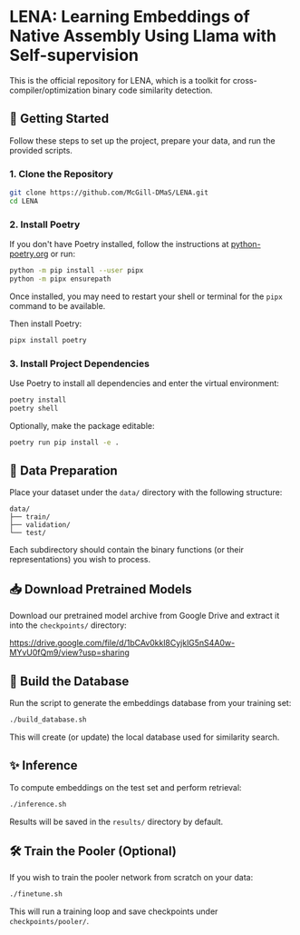 # LENA: Learning Embeddings of Native Assembly Using Llama with Self-supervision

This is the official repository for LENA, which is a toolkit for cross-compiler/optimization binary code similarity detection.

## 🚀 Getting Started

Follow these steps to set up the project, prepare your data, and run the provided scripts.

### 1. Clone the Repository

```bash
git clone https://github.com/McGill-DMaS/LENA.git
cd LENA
```

### 2. Install Poetry

If you don't have Poetry installed, follow the instructions at [python-poetry.org](https://python-poetry.org/) or run:

```bash
python -m pip install --user pipx
python -m pipx ensurepath
```

Once installed, you may need to restart your shell or terminal for the `pipx` command to be available.

Then install Poetry:
```bash
pipx install poetry
```
### 3. Install Project Dependencies

Use Poetry to install all dependencies and enter the virtual environment:

```bash
poetry install
poetry shell
```

Optionally, make the package editable:

```bash
poetry run pip install -e .
```

## 📂 Data Preparation

Place your dataset under the `data/` directory with the following structure:

```
data/
├── train/
├── validation/
└── test/
```

Each subdirectory should contain the binary functions (or their representations) you wish to process.

## 📥 Download Pretrained Models

Download our pretrained model archive from Google Drive and extract it into the `checkpoints/` directory:

https://drive.google.com/file/d/1bCAv0kkl8CyjklG5nS4A0w-MYvU0fQm9/view?usp=sharing

## 🔨 Build the Database

Run the script to generate the embeddings database from your training set:

```bash
./build_database.sh
```

This will create (or update) the local database used for similarity search.

## ✨ Inference

To compute embeddings on the test set and perform retrieval:

```bash
./inference.sh
```

Results will be saved in the `results/` directory by default.

## 🛠️ Train the Pooler (Optional)

If you wish to train the pooler network from scratch on your data:

```bash
./finetune.sh
```

This will run a training loop and save checkpoints under `checkpoints/pooler/`.

